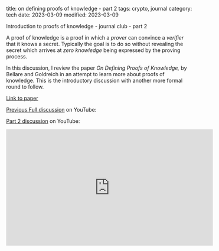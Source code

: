 title: on defining proofs of knowledge - part 2
tags: crypto, journal
category: tech
date: 2023-03-09
modified: 2023-03-09

Introduction to proofs of knowledge - journal club - part 2

A proof of knowledge is a proof in which a *prover* can convince a *verifier* that it knows a secret.  Typically the goal is to do so without revealing the secret which arrives at _zero knowledge_ being expressed by the proving process.

In this discussion, I review the paper *On Defining Proofs of Knowledge,* by Bellare and Goldreich in an attempt to learn more about proofs of knowledge.   This is the introductory discussion with another more formal round to follow.

[Link to paper](https://cseweb.ucsd.edu/~mihir/papers/pok.pdf)

[Previous Full discussion](https://youtu.be/Mwed2-6TN7M) on YouTube:

[Part 2 discussion](https://youtu.be/fMAd2KBxsr8) on YouTube:

<iframe width="560" height="315" src="https://www.youtube.com/embed/fMAd2KBxsr8" title="YouTube video player" frameborder="0" allow="accelerometer; autoplay; clipboard-write; encrypted-media; gyroscope; picture-in-picture; web-share" allowfullscreen></iframe>
